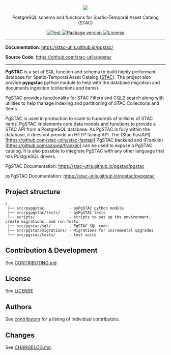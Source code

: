 
<p align="center">
  <img src="https://user-images.githubusercontent.com/10407788/174893876-7a3b5b7a-95a5-48c4-9ff2-cc408f1b6af9.png"/>
  <p align="center">PostgreSQL schema and functions for Spatio-Temporal Asset Catalog (STAC)</p>
</p>

<p align="center">
  <a href="https://github.com/stac-utils/pgstac/actions?query=workflow%3ACI" target="_blank">
      <img src="https://github.com/stac-utils/pgstac/workflows/CI/badge.svg" alt="Test">
  </a>
  <a href="https://pypi.org/project/pypgstac" target="_blank">
      <img src="https://img.shields.io/pypi/v/pypgstac?color=%2334D058&label=pypi%20package" alt="Package version">
  </a>
  <a href="https://github.com/stac-utils/pgstac/blob/master/LICENSE" target="_blank">
      <img src="https://img.shields.io/github/license/stac-utils/pgstac.svg" alt="License">
  </a>
</p>

---

**Documentation**: <a href="https://stac-utils.github.io/pgstac/" target="_blank">https://stac-utils.github.io/pgstac/</a>

**Source Code**: <a href="https://github.com/stac-utils/pgstac" target="_blank">https://github.com/stac-utils/pgstac</a>

---

**PgSTAC** is a set of SQL function and schema to build highly performant database for Spatio-Temporal Asset Catalog ([STAC](https://stacspec.org)). The project also provide **pypgstac** python module to help with the database migration and documents ingestion (collections and items).

PgSTAC provides functionality for STAC Filters and CQL2 search along with utilities to help manage indexing and partitioning of STAC Collections and Items.

PgSTAC is used in production to scale to hundreds of millions of STAC items. PgSTAC implements core data models and functions to provide a STAC API from a PostgreSQL database. As PgSTAC is fully within the database, it does not provide an HTTP facing API. The (Stac FastAPI)[https://github.com/stac-utils/stac-fastapi] PgSTAC backend and (Franklin)[https://github.com/azavea/franklin] can be used to expose a PgSTAC catalog. It is also possible to integrate PgSTAC with any other language that has PostgreSQL drivers.

PgSTAC Documentation: https://stac-utils.github.io/pgstac/pgstac

pyPgSTAC Documentation: https://stac-utils.github.io/pgstac/pypgstac



## Project structure

```
/
 ├── src/pypgstac           - pyPgSTAC python module
 ├── src/pypgstac/tests/    - pyPgSTAC tests
 ├── scripts/               - scripts to set up the environment, create migrations, and run tests
 ├── src/pgstac/sql/        - PgSTAC SQL code
 ├── src/pgstac/migrations/ - Migrations for incremental upgrades
 └── src/pgstac/tests/      - test suite
```

## Contribution & Development

See [CONTRIBUTING.md](https://github.com//stac-utils/pgstac/blob/master/CONTRIBUTING.md)

## License

See [LICENSE](https://github.com//stac-utils/pgstac/blob/master/LICENSE)

## Authors

See [contributors](https://github.com/stac-utils/pgstac/graphs/contributors) for a listing of individual contributors.

## Changes

See [CHANGELOG.md](https://github.com/stac-utils/pgstac/blob/master/CHANGELOG.md).
